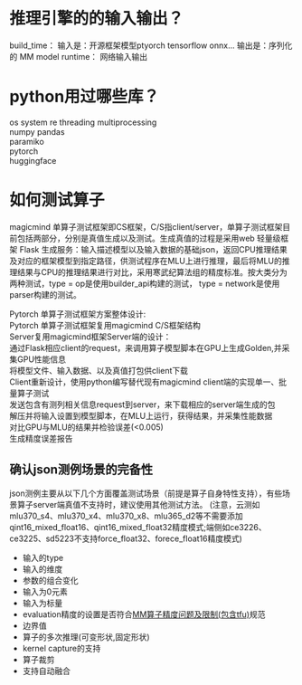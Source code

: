 
# 推理引擎的的输入输出？
build_time：
输入是：开源框架模型ptyorch tensorflow onnx...
输出是：序列化的 MM model
runtime：
网络输入输出

# python用过哪些库？
os system re
threading multiprocessing  
numpy pandas  
paramiko  
pytorch  
huggingface  

# 如何测试算子
magicmind 单算子测试框架即CS框架，C/S指client/server，单算子测试框架目前包括两部分，分别是真值生成以及测试。生成真值的过程是采用web 轻量级框架 Flask 生成服务：输入描述模型以及输入数据的基础json，返回CPU推理结果及对应的框架模型到指定路径，供测试程序在MLU上进行推理，最后将MLU的推理结果与CPU的推理结果进行对比，采用寒武纪算法组的精度标准。按大类分为两种测试，type = op是使用builder_api构建的测试， type = network是使用parser构建的测试。  

Pytorch 单算子测试框架方案整体设计:  
Pytorch 单算子测试框架复用magicmind C/S框架结构  
Server复用magicmind框架Server端的设计：  
通过Flask相应client的request，来调用算子模型脚本在GPU上生成Golden,并采集GPU性能信息  
将模型文件、输入数据、以及真值打包供client下载  
Client重新设计，使用python编写替代现有magicmind client端的实现单一、批量算子测试  
发送包含有测列相关信息request到server，来下载相应的server端生成的包  
解压并将输入设置到模型脚本，在MLU上运行，获得结果，并采集性能数据  
对比GPU与MLU的结果并检验误差(<0.005)  
生成精度误差报告  
## 确认json测例场景的完备性
json测例主要从以下几个方面覆盖测试场景（前提是算子自身特性支持），有些场景算子server端真值不支持时，建议使用其他测试方法。
(注意，云测如mlu370_s4、mlu370_x4、mlu370_x8、mlu365_d2等不需要添加qint16_mixed_float16、qint16_mixed_float32精度模式;端侧如ce3226、ce3225、sd5223不支持force_float32、forece_float16精度模式)
* 输入的type
* 输入的维度
* 参数的组合变化
* 输入为0元素
* 输入为标量
* evaluation精度的设置是否符合[MM算子精度问题及限制(包含tfu)](http://wiki.cambricon.com/pages/viewpage.action?pageId=59746786)规范
* 边界值
* 算子的多次推理(可变形状,固定形状)
* kernel capture的支持
* 算子裁剪
* 支持自动融合